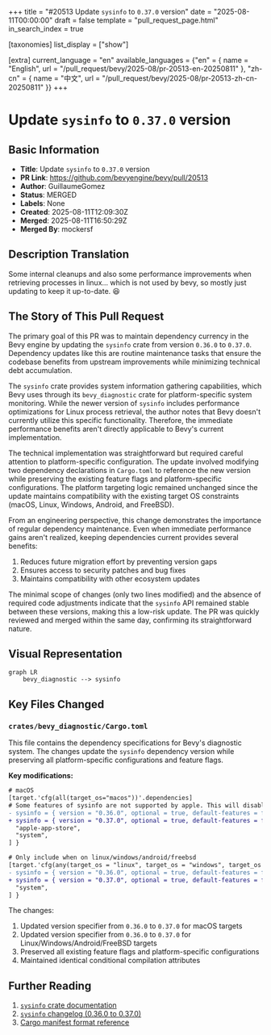 +++
title = "#20513 Update `sysinfo` to `0.37.0` version"
date = "2025-08-11T00:00:00"
draft = false
template = "pull_request_page.html"
in_search_index = true

[taxonomies]
list_display = ["show"]

[extra]
current_language = "en"
available_languages = {"en" = { name = "English", url = "/pull_request/bevy/2025-08/pr-20513-en-20250811" }, "zh-cn" = { name = "中文", url = "/pull_request/bevy/2025-08/pr-20513-zh-cn-20250811" }}
+++

# Update `sysinfo` to `0.37.0` version

## Basic Information
- **Title**: Update `sysinfo` to `0.37.0` version
- **PR Link**: https://github.com/bevyengine/bevy/pull/20513
- **Author**: GuillaumeGomez
- **Status**: MERGED
- **Labels**: None
- **Created**: 2025-08-11T12:09:30Z
- **Merged**: 2025-08-11T16:50:29Z
- **Merged By**: mockersf

## Description Translation
Some internal cleanups and also some performance improvements when retrieving processes in linux... which is not used by bevy, so mostly just updating to keep it up-to-date. :laughing: 

## The Story of This Pull Request

The primary goal of this PR was to maintain dependency currency in the Bevy engine by updating the `sysinfo` crate from version `0.36.0` to `0.37.0`. Dependency updates like this are routine maintenance tasks that ensure the codebase benefits from upstream improvements while minimizing technical debt accumulation.

The `sysinfo` crate provides system information gathering capabilities, which Bevy uses through its `bevy_diagnostic` crate for platform-specific system monitoring. While the newer version of `sysinfo` includes performance optimizations for Linux process retrieval, the author notes that Bevy doesn't currently utilize this specific functionality. Therefore, the immediate performance benefits aren't directly applicable to Bevy's current implementation.

The technical implementation was straightforward but required careful attention to platform-specific configuration. The update involved modifying two dependency declarations in `Cargo.toml` to reference the new version while preserving the existing feature flags and platform-specific configurations. The platform targeting logic remained unchanged since the update maintains compatibility with the existing target OS constraints (macOS, Linux, Windows, Android, and FreeBSD).

From an engineering perspective, this change demonstrates the importance of regular dependency maintenance. Even when immediate performance gains aren't realized, keeping dependencies current provides several benefits:
1. Reduces future migration effort by preventing version gaps
2. Ensures access to security patches and bug fixes
3. Maintains compatibility with other ecosystem updates

The minimal scope of changes (only two lines modified) and the absence of required code adjustments indicate that the `sysinfo` API remained stable between these versions, making this a low-risk update. The PR was quickly reviewed and merged within the same day, confirming its straightforward nature.

## Visual Representation

```mermaid
graph LR
    bevy_diagnostic --> sysinfo
```

## Key Files Changed

### `crates/bevy_diagnostic/Cargo.toml`
This file contains the dependency specifications for Bevy's diagnostic system. The changes update the `sysinfo` dependency version while preserving all platform-specific configurations and feature flags.

**Key modifications:**
```diff
# macOS
[target.'cfg(all(target_os="macos"))'.dependencies]
# Some features of sysinfo are not supported by apple. This will disable those features on apple devices
- sysinfo = { version = "0.36.0", optional = true, default-features = false, features = [
+ sysinfo = { version = "0.37.0", optional = true, default-features = false, features = [
  "apple-app-store",
  "system",
] }

# Only include when on linux/windows/android/freebsd
[target.'cfg(any(target_os = "linux", target_os = "windows", target_os = "android", target_os = "freebsd"))'.dependencies]
- sysinfo = { version = "0.36.0", optional = true, default-features = false, features = [
+ sysinfo = { version = "0.37.0", optional = true, default-features = false, features = [
  "system",
] }
```

The changes:
1. Updated version specifier from `0.36.0` to `0.37.0` for macOS targets
2. Updated version specifier from `0.36.0` to `0.37.0` for Linux/Windows/Android/FreeBSD targets
3. Preserved all existing feature flags and platform-specific configurations
4. Maintained identical conditional compilation attributes

## Further Reading
1. [`sysinfo` crate documentation](https://docs.rs/sysinfo/0.37.0/sysinfo/)
2. [`sysinfo` changelog (0.36.0 to 0.37.0)](https://github.com/GuillaumeGomez/sysinfo/blob/master/CHANGELOG.md#0370)
3. [Cargo manifest format reference](https://doc.rust-lang.org/cargo/reference/manifest.html)
